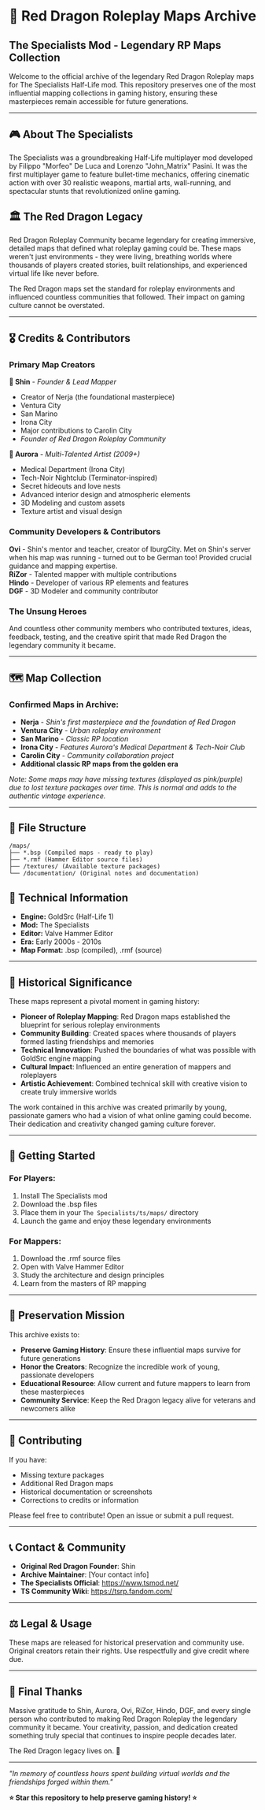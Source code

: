 # 🐉 Red Dragon Roleplay Maps Archive
## The Specialists Mod - Legendary RP Maps Collection

Welcome to the official archive of the legendary Red Dragon Roleplay maps for The Specialists Half-Life mod. This repository preserves one of the most influential mapping collections in gaming history, ensuring these masterpieces remain accessible for future generations.

---

## 🎮 About The Specialists

The Specialists was a groundbreaking Half-Life multiplayer mod developed by Filippo "Morfeo" De Luca and Lorenzo "John_Matrix" Pasini. It was the first multiplayer game to feature bullet-time mechanics, offering cinematic action with over 30 realistic weapons, martial arts, wall-running, and spectacular stunts that revolutionized online gaming.

## 🏛️ The Red Dragon Legacy

Red Dragon Roleplay Community became legendary for creating immersive, detailed maps that defined what roleplay gaming could be. These maps weren't just environments - they were living, breathing worlds where thousands of players created stories, built relationships, and experienced virtual life like never before.

The Red Dragon maps set the standard for roleplay environments and influenced countless communities that followed. Their impact on gaming culture cannot be overstated.

---

## 🎖️ Credits & Contributors

### **Primary Map Creators**

**🌟 Shin** - *Founder & Lead Mapper*
- Creator of Nerja (the foundational masterpiece)
- Ventura City
- San Marino  
- Irona City
- Major contributions to Carolin City
- *Founder of Red Dragon Roleplay Community*

**🌟 Aurora** - *Multi-Talented Artist (2009+)*
- Medical Department (Irona City)
- Tech-Noir Nightclub (Terminator-inspired)
- Secret hideouts and love nests
- Advanced interior design and atmospheric elements
- 3D Modeling and custom assets
- Texture artist and visual design

### **Community Developers & Contributors**

**Ovi** - Shin's mentor and teacher, creator of IburgCity. Met on Shin's server when his map was running - turned out to be German too! Provided crucial guidance and mapping expertise.  
**RiZor** - Talented mapper with multiple contributions  
**Hindo** - Developer of various RP elements and features  
**DGF** - 3D Modeler and community contributor  

### **The Unsung Heroes**
And countless other community members who contributed textures, ideas, feedback, testing, and the creative spirit that made Red Dragon the legendary community it became.

---

## 🗺️ Map Collection

### **Confirmed Maps in Archive:**
- **Nerja** - *Shin's first masterpiece and the foundation of Red Dragon*
- **Ventura City** - *Urban roleplay environment*
- **San Marino** - *Classic RP location*
- **Irona City** - *Features Aurora's Medical Department & Tech-Noir Club*
- **Carolin City** - *Community collaboration project*
- **Additional classic RP maps from the golden era**

*Note: Some maps may have missing textures (displayed as pink/purple) due to lost texture packages over time. This is normal and adds to the authentic vintage experience.*

---

## 📁 File Structure

```
/maps/
├── *.bsp (Compiled maps - ready to play)
├── *.rmf (Hammer Editor source files)
├── /textures/ (Available texture packages)
└── /documentation/ (Original notes and documentation)
```

## 🔧 Technical Information

- **Engine:** GoldSrc (Half-Life 1)
- **Mod:** The Specialists
- **Editor:** Valve Hammer Editor
- **Era:** Early 2000s - 2010s
- **Map Format:** .bsp (compiled), .rmf (source)

---

## 🎯 Historical Significance

These maps represent a pivotal moment in gaming history:

- **Pioneer of Roleplay Mapping**: Red Dragon maps established the blueprint for serious roleplay environments
- **Community Building**: Created spaces where thousands of players formed lasting friendships and memories  
- **Technical Innovation**: Pushed the boundaries of what was possible with GoldSrc engine mapping
- **Cultural Impact**: Influenced an entire generation of mappers and roleplayers
- **Artistic Achievement**: Combined technical skill with creative vision to create truly immersive worlds

The work contained in this archive was created primarily by young, passionate gamers who had a vision of what online gaming could become. Their dedication and creativity changed gaming culture forever.

---

## 🚀 Getting Started

### For Players:
1. Install The Specialists mod
2. Download the .bsp files
3. Place them in your `The Specialists/ts/maps/` directory
4. Launch the game and enjoy these legendary environments

### For Mappers:
1. Download the .rmf source files
2. Open with Valve Hammer Editor
3. Study the architecture and design principles
4. Learn from the masters of RP mapping

---

## 📜 Preservation Mission

This archive exists to:
- **Preserve Gaming History**: Ensure these influential maps survive for future generations
- **Honor the Creators**: Recognize the incredible work of young, passionate developers
- **Educational Resource**: Allow current and future mappers to learn from these masterpieces
- **Community Service**: Keep the Red Dragon legacy alive for veterans and newcomers alike

---

## 🤝 Contributing

If you have:
- Missing texture packages
- Additional Red Dragon maps
- Historical documentation or screenshots
- Corrections to credits or information

Please feel free to contribute! Open an issue or submit a pull request.

---

## 📞 Contact & Community

- **Original Red Dragon Founder**: Shin
- **Archive Maintainer**: [Your contact info]
- **The Specialists Official**: https://www.tsmod.net/
- **TS Community Wiki**: https://tsrp.fandom.com/

---

## ⚖️ Legal & Usage

These maps are released for historical preservation and community use. Original creators retain their rights. Use respectfully and give credit where due.

---

## 💝 Final Thanks

Massive gratitude to Shin, Aurora, Ovi, RiZor, Hindo, DGF, and every single person who contributed to making Red Dragon Roleplay the legendary community it became. Your creativity, passion, and dedication created something truly special that continues to inspire people decades later.

The Red Dragon legacy lives on. 🐉

---

*"In memory of countless hours spent building virtual worlds and the friendships forged within them."*

**⭐ Star this repository to help preserve gaming history! ⭐**
